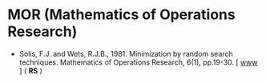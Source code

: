 # MOR (Mathematics of Operations Research)

* Solis, F.J. and Wets, R.J.B., 1981. Minimization by random search techniques. Mathematics of Operations Research, 6(1), pp.19-30. [ [www](https://pubsonline.informs.org/doi/abs/10.1287/moor.6.1.19) ] ( **RS** )
